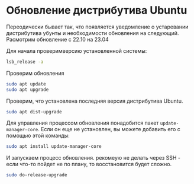 # Обновление дистрибутива Ubuntu

Переодически бывает так, что появляется уведомление о устаревании дистрибутива убунты и необходимости обновления на следующий. Расмотрим обновление с 22.10 на 23.04

Для начала проверимверсию установленной системы:

```bash
lsb_release -a
```

Проверим обновления
```bash
sudo apt update
sudo apt upgrade
```

Проверим, что установлена последняя версия дистрибутива Ubuntu.
```bash
sudo apt dist-upgrade
```
Для управления процессом обновления понадобится пакет `update-manager-core`. Если он еще не установлен, вы можете добавить его с помощью этой команды:
```bash
sudo apt install update-manager-core
```
И запускаем процесс обновления. рекомеую не делать через SSH - если что-то пойдет не по плану, то восстановится будет сложно.
```bash
sudo do-release-upgrade
```







